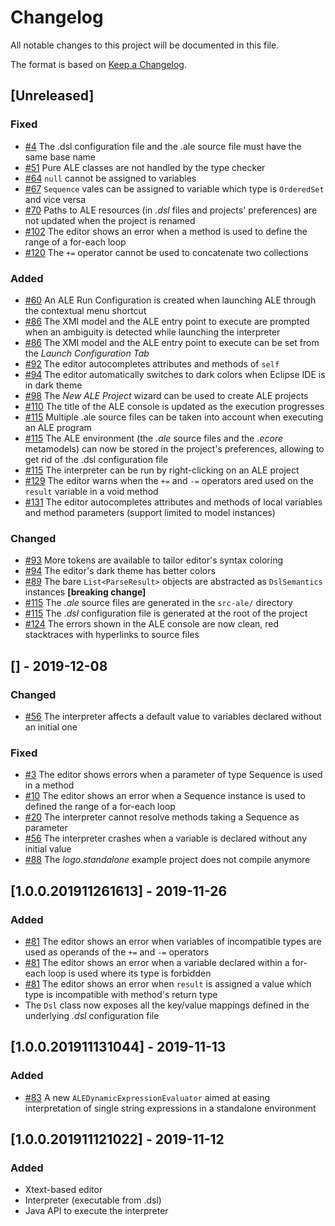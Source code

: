 # Changelog
All notable changes to this project will be documented in this file.

The format is based on [Keep a Changelog](https://keepachangelog.com/en/1.0.0/).

## [Unreleased]
### Fixed
- [#4](https://github.com/gemoc/ale-lang/issues/4) The .dsl configuration file and the .ale source file must have the same base name
- [#51](https://github.com/gemoc/ale-lang/issues/51) Pure ALE classes are not handled by the type checker
- [#64](https://github.com/gemoc/ale-lang/issues/64) `null` cannot be assigned to variables
- [#67](https://github.com/gemoc/ale-lang/issues/67) `Sequence` vales can be assigned to variable which type is `OrderedSet` and vice versa
- [#70](https://github.com/gemoc/ale-lang/issues/70) Paths to ALE resources (in _.dsl_ files and projects' preferences) are not updated when the project is renamed
- [#102](https://github.com/gemoc/ale-lang/issues/102) The editor shows an error when a method is used to define the range of a for-each loop
- [#120](https://github.com/gemoc/ale-lang/issues/120) The `+=` operator cannot be used to concatenate two collections

### Added
- [#60](https://github.com/gemoc/ale-lang/issues/60) An ALE Run Configuration is created when launching ALE through the contextual menu shortcut
- [#86](https://github.com/gemoc/ale-lang/issues/86) The XMI model and the ALE entry point to execute are prompted when an ambiguity is detected while launching the interpreter
- [#86](https://github.com/gemoc/ale-lang/issues/86) The XMI model and the ALE entry point to execute can be set from the *Launch Configuration Tab*
- [#92](https://github.com/gemoc/ale-lang/issues/92) The editor autocompletes attributes and methods of `self`
- [#94](https://github.com/gemoc/ale-lang/issues/94) The editor automatically switches to dark colors when Eclipse IDE is in dark theme
- [#98](https://github.com/gemoc/ale-lang/issues/98) The _New ALE Project_ wizard can be used to create ALE projects
- [#110](https://github.com/gemoc/ale-lang/issues/110) The title of the ALE console is updated as the execution progresses
- [#115](https://github.com/gemoc/ale-lang/pull/115) Multiple .ale source files can be taken into account when executing an ALE program
- [#115](https://github.com/gemoc/ale-lang/pull/115) The ALE environment (the _.ale_ source files and the _.ecore_ metamodels) can now be stored in the project's preferences, allowing to get rid of the .dsl configuration file
- [#115](https://github.com/gemoc/ale-lang/pull/115) The interpreter can be run by right-clicking on an ALE project
- [#129](https://github.com/gemoc/ale-lang/pull/129) The editor warns when the `+=` and `-=` operators ared used on the `result` variable in a void method
- [#131](https://github.com/gemoc/ale-lang/pull/131) The editor autocompletes attributes and methods of local variables and method parameters (support limited to model instances)

### Changed
- [#93](https://github.com/gemoc/ale-lang/issues/93) More tokens are available to tailor editor's syntax coloring
- [#94](https://github.com/gemoc/ale-lang/issues/94) The editor's dark theme has better colors
- [#89](https://github.com/gemoc/ale-lang/pull/89) The bare `List<ParseResult>` objects are abstracted as `DslSemantics` instances **[breaking change]**
- [#115](https://github.com/gemoc/ale-lang/pull/115) The _.ale_ source files are generated in the `src-ale/` directory
- [#115](https://github.com/gemoc/ale-lang/pull/115) The _.dsl_ configuration file is generated at the root of the project
- [#124](https://github.com/gemoc/ale-lang/pull/124) The errors shown in the ALE console are now clean, red stacktraces with hyperlinks to source files

## [] - 2019-12-08
### Changed
- [#56](https://github.com/gemoc/ale-lang/issues/56) The interpreter affects a default value to variables declared without an initial one

### Fixed
- [#3](https://github.com/gemoc/ale-lang/issues/3) The editor shows errors when a parameter of type Sequence is used in a method
- [#10](https://github.com/gemoc/ale-lang/issues/10) The editor shows an error when a Sequence instance is used to defined the range of a for-each loop
- [#20](https://github.com/gemoc/ale-lang/issues/20) The interpreter cannot resolve methods taking a Sequence as parameter
- [#56](https://github.com/gemoc/ale-lang/issues/56) The interpreter crashes when a variable is declared without any initial value
- [#88](https://github.com/gemoc/ale-lang/pull/88) The *logo.standalone* example project does not compile anymore

## [1.0.0.201911261613] - 2019-11-26
### Added
- [#81](https://github.com/gemoc/ale-lang/pull/81) The editor shows an error when variables of incompatible types are used as operands of the `+=` and `-=` operators
- [#81](https://github.com/gemoc/ale-lang/pull/81) The editor shows an error when a variable declared within a for-each loop is used where its type is forbidden
- [#81](https://github.com/gemoc/ale-lang/pull/81) The editor shows an error when `result` is assigned a value which type is incompatible with method's return type
- The `Dsl` class now exposes all the key/value mappings defined in the underlying *.dsl* configuration file

## [1.0.0.201911131044] - 2019-11-13
### Added
- [#83](https://github.com/gemoc/ale-lang/pull/83) A new `ALEDynamicExpressionEvaluator` aimed at easing interpretation of single string expressions in a standalone environment

## [1.0.0.201911121022] - 2019-11-12
### Added
- Xtext-based editor
- Interpreter (executable from .dsl)
- Java API to execute the interpreter
